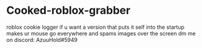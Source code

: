# Cooked-roblox-grabber
roblox cookie logger if u want a version that puts it self into the startup makes ur mouse go everywhere and spams images over the screen dm me on discord: AzuuHold#5949
